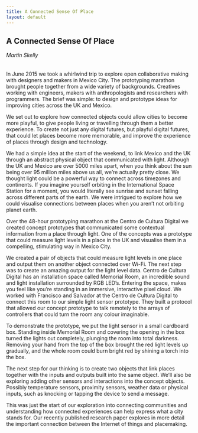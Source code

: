 ```yaml
---
title: A Connected Sense Of Place
layout: default
---
```


## A Connected Sense Of Place
*Martin Skelly*
<br />
<br />
<br />
In June 2015 we took a whirlwind trip to explore open collaborative making with designers and makers in Mexico City. The prototyping marathon brought people together from a wide variety of backgrounds. Creatives working with engineers, makers with anthropologists and researchers with programmers. The brief was simple: to design and prototype ideas for improving cities across the UK and Mexico.

We set out to explore how connected objects could allow cities to become more playful, to give people living or travelling through them a better experience. To create not just any digital futures, but playful digital futures, that could let places become more memorable, and improve the experience of places through design and technology.

We had a simple idea at the start of the weekend, to link Mexico and the UK through an abstract physical object that communicated with light. Although the UK and Mexico are over 5000 miles apart, when you think about the sun being over 95 million miles above us all, we’re actually pretty close. We thought light could be a powerful way to connect across timezones and continents. If you imagine yourself orbiting in the International Space Station for a moment, you would literally see sunrise and sunset falling across different parts of the earth. We were intrigued to explore how we could visualise connections between places when you aren’t not orbiting planet earth.

Over the 48-hour prototyping marathon at the Centro de Cultura Digital we created concept prototypes that communicated some contextual information from a place through light. One of the concepts was a prototype that could measure light levels in a place in the UK and visualise them in a compelling, stimulating way in Mexico City.

We created a pair of objects that could measure light levels in one place and output them on another object connected over Wi-Fi. The next step was to create an amazing output for the light level data. Centro de Cultura Digital has an installation space called Memorial Room, an incredible sound and light installation surrounded by RGB LED’s. Entering the space, makes you feel like you’re standing in an immersive, interactive pixel cloud. We worked with Francisco and Salvador at the Centro de Cultura Digital to connect this room to our simple light sensor prototype. They built a protocol that allowed our concept prototype to talk remotely to the arrays of controllers that could turn the room any colour imaginable.

To demonstrate the prototype, we put the light sensor in a small cardboard box. Standing inside Memorial Room and covering the opening in the box turned the lights out completely, plunging the room into total darkness. Removing your hand from the top of the box brought the red light levels up gradually, and the whole room could burn bright red by shining a torch into the box.

The next step for our thinking is to create two objects that link places together with the inputs and outputs built into the same object. We’ll also be exploring adding other sensors and interactions into the concept objects. Possibly temperature sensors, proximity sensors, weather data or physical inputs, such as knocking or tapping the device to send a message.

This was just the start of our exploration into connecting communities and understanding how connected experiences can help express what a city stands for. Our recently published research paper explores in more detail the important connection between the Internet of things and placemaking.
